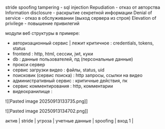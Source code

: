 stride
spoofing
tampering - sql injection
Repudiation - отказ от авторства
Information disclosure - раскрытие секретной информации
Denial of service - отказ в обслуживании (выход сервера из строя)
Elevation of privilege - повышение привилегий

модули веб структуры в примере:
- авторизационный сервис | лежит критичное : credentials, tokens, status
- frontend : http, html, сессии, jwt, куки
- db : данные пользователей, пд (персональные данные)
- прокси сервер
- сервис загрузки видео : файлы, status, uid
- поисковик (сервис поиска) : http запросы, ссылки на видео
- административный сервис : критичные действия, пк
- сервис комментирования : http, комментарии
- видеохранилище : 

![[Pasted image 20250913133735.png]]

![[Pasted image 20250913134702.png]]

актив | stride | угроза | 
учетные данные | spoofing | вход 1 | 
